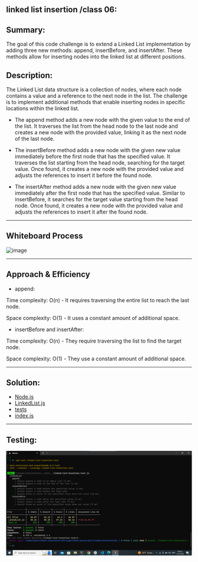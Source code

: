 ## linked list insertion /class 06:

## Summary:
 The goal of this code challenge is to extend a Linked List implementation by adding three new methods: append, insertBefore, and insertAfter. These methods allow for inserting nodes into the linked list at different positions.

## Description:
 The Linked List data structure is a collection of nodes, where each node contains a value and a reference to the next node in the list. The challenge is to implement additional methods that enable inserting nodes in specific locations within the linked list.

- The append method adds a new node with the given value to the end of the list. It traverses the list from the head node to the last node and creates a new node with the provided value, linking it as the next node of the last node.

- The insertBefore method adds a new node with the given new value immediately before the first node that has the specified value. It traverses the list starting from the head node, searching for the target value. Once found, it creates a new node with the provided value and adjusts the references to insert it before the found node.

- The insertAfter method adds a new node with the given new value immediately after the first node that has the specified value. Similar to insertBefore, it searches for the target value starting from the head node. Once found, it creates a new node with the provided value and adjusts the references to insert it after the found node.
__________________________________________________________________________________________________________
## Whiteboard Process
![image](./7.jpeg)
___________________________________________________________________________________________________________
## Approach & Efficiency
* append:

Time complexity: O(n) - It requires traversing the entire list to reach the last node.

Space complexity: O(1) - It uses a constant amount of additional space.

* insertBefore and insertAfter:

Time complexity: O(n) - They require traversing the list to find the target node.

Space complexity: O(1) - They use a constant amount of additional space.
___________________________________________________________________________________________________________
## Solution:
- [Node.js](./lib/Node.js)
- [LinkedList.js](./lib/LinkedList.js)
- [tests](./__tests__//linked-list-insertion.test.js)
- [index.js](./index.js)
___________________________________________________________________________________________________________
## Testing:
![tests](./8.png)

